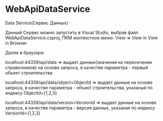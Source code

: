 # WebApiDataService
Data Service(Сервис Данных)

Данный Сервис можно запустить в Visual Studio, выбрав файл WebApiDataService.csproj, ПКМ контекстное меню: View => View in View in Browser

Далее в браузере:

localhost:44339/api/data => выдает данные(значения на пересечении справочников) на основе запроса, в качестве параметра -  первый объект строительства

localhost:44339/api/data/object=ObjectId => выдает данные на основе запроса, в качестве параметра -  объект строительства, указаный по индексу ObjectId={1,2,3}

localhost:44339/api/data/version=VersionId => выдает данные на основе запроса, в качестве параметра -  версия данных, указаная по индексу VersionId={1,2,3}

